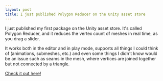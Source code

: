 ```yaml
---
layout: post
title: I just published Polygon Reducer on the Unity asset store
---
```


I just published my first package on the Unity asset store. It's called Polygon Reducer, and it reduces the vertex count of meshes in real time, as you drag a slider.

It works both in the editor and in play mode, supports all things I could think of (animations, submeshes, etc.) and even some things I didn't know would be an issue such as seams in the mesh, where vertices are joined together but not connected by a triangle.

[Check it out here!](https://assetstore.unity.com/packages/tools/modeling/polygon-reducer-auto-lod-generation-instant-low-poly-208058)
